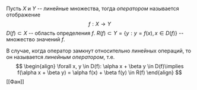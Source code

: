 Пусть $X$ и $Y$ -- линейные множества, тогда *оператором* называется отображение
$$
f: X\to Y
$$
$D(f) \subset X$ -- область определения $f$.
$R(f) \subset Y = \left\{ y: y=f(x), x \in D(f) \right\}$ -- множество значений $f$.

В случае, когда оператор замкнут относительно линейных операций, то он называется *линейным оператором*, т.е.
$$
\begin{align}
\forall x, y \in D(f): \alpha x + \beta y \in D(f)\implies f(\alpha x + \beta y) = \alpha f(x) + \beta f(y) \in R(f)
\end{align}
$$
[[Фан]]
